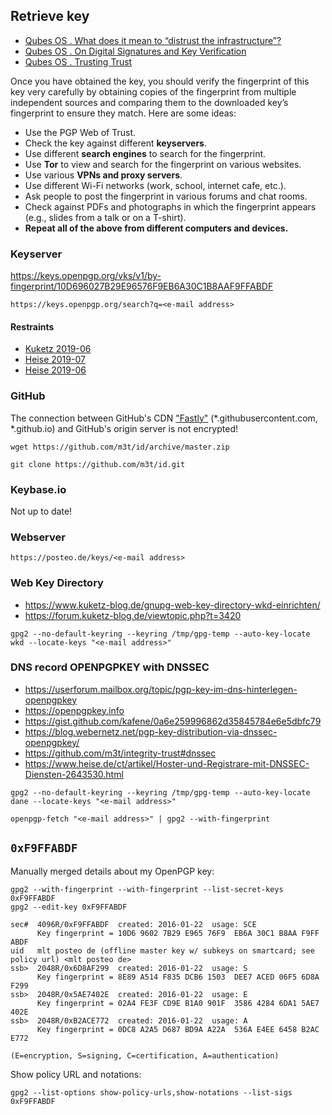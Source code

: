 ## Retrieve key

* [Qubes OS . What does it mean to “distrust the infrastructure”?](https://www.qubes-os.org/faq/#what-does-it-mean-to-distrust-the-infrastructure)
* [Qubes OS . On Digital Signatures and Key Verification](https://www.qubes-os.org/security/verifying-signatures/)
* [Qubes OS . Trusting Trust](https://www.qubes-os.org/doc/install-security/#verifying-the-qubes-iso)

Once you have obtained the key, you should verify the fingerprint of this key very carefully by obtaining copies of the fingerprint from multiple independent sources and comparing them to the downloaded key’s fingerprint to ensure they match. Here are some ideas:

* Use the PGP Web of Trust.
* Check the key against different __keyservers__.
* Use different __search engines__ to search for the fingerprint.
* Use __Tor__ to view and search for the fingerprint on various websites.
* Use various __VPNs and proxy servers__.
* Use different Wi-Fi networks (work, school, internet cafe, etc.).
* Ask people to post the fingerprint in various forums and chat rooms.
* Check against PDFs and photographs in which the fingerprint appears (e.g., slides from a talk or on a T-shirt).
* __Repeat all of the above from different computers and devices.__


### Keyserver

https://keys.openpgp.org/vks/v1/by-fingerprint/10D696027B29E96576F9EB6A30C1B8AAF9FFABDF

```
https://keys.openpgp.org/search?q=<e-mail address>
```

#### Restraints

* [Kuketz 2019-06](https://www.kuketz-blog.de/keys-openpgp-org-gnupg-schluesselserver-mit-e-mail-verifikation/)
* [Heise 2019-07](https://www.heise.de/security/meldung/Angriff-auf-PGP-Keyserver-demonstriert-hoffnugslose-Situation-4458354.html)
* [Heise 2019-06](https://www.heise.de/security/meldung/Neuer-OpenPGP-Keyserver-liefert-endlich-verifizierte-Schluessel-4450814.html)

### GitHub

The connection between GitHub's CDN ["Fastly"](https://www.fastly.com/) (*.githubusercontent.com, *.github.io) and GitHub's origin server is not encrypted!
```
wget https://github.com/m3t/id/archive/master.zip
```
```
git clone https://github.com/m3t/id.git
```

### Keybase.io

Not up to date!

### Webserver

```
https://posteo.de/keys/<e-mail address>
```

### Web Key Directory

* https://www.kuketz-blog.de/gnupg-web-key-directory-wkd-einrichten/
* https://forum.kuketz-blog.de/viewtopic.php?t=3420

```
gpg2 --no-default-keyring --keyring /tmp/gpg-temp --auto-key-locate wkd --locate-keys "<e-mail address>"
```

### DNS record OPENPGPKEY with DNSSEC

* https://userforum.mailbox.org/topic/pgp-key-im-dns-hinterlegen-openpgpkey
* https://openpgpkey.info
* https://gist.github.com/kafene/0a6e259996862d35845784e6e5dbfc79
* https://blog.webernetz.net/pgp-key-distribution-via-dnssec-openpgpkey/
* https://github.com/m3t/integrity-trust#dnssec
* https://www.heise.de/ct/artikel/Hoster-und-Registrare-mit-DNSSEC-Diensten-2643530.html

```
gpg2 --no-default-keyring --keyring /tmp/gpg-temp --auto-key-locate dane --locate-keys "<e-mail address>"
```

```
openpgp-fetch "<e-mail address>" | gpg2 --with-fingerprint
```


## `0xF9FFABDF`
Manually merged details about my OpenPGP key:
```
gpg2 --with-fingerprint --with-fingerprint --list-secret-keys 0xF9FFABDF
gpg2 --edit-key 0xF9FFABDF
```

```
sec#  4096R/0xF9FFABDF  created: 2016-01-22  usage: SCE
      Key fingerprint = 10D6 9602 7B29 E965 76F9  EB6A 30C1 B8AA F9FF ABDF
uid   mlt posteo de (offline master key w/ subkeys on smartcard; see policy url) <mlt posteo de>
ssb>  2048R/0x6D8AF299  created: 2016-01-22  usage: S
      Key fingerprint = 8E89 A514 F835 DCB6 1503  DEE7 ACED 06F5 6D8A F299
ssb>  2048R/0x5AE7402E  created: 2016-01-22  usage: E
      Key fingerprint = 02A4 FE3F CD9E B1A0 901F  3586 4284 6DA1 5AE7 402E
ssb>  2048R/0xB2ACE772  created: 2016-01-22  usage: A
      Key fingerprint = 0DC8 A2A5 D687 BD9A A22A  536A E4EE 6458 B2AC E772

(E=encryption, S=signing, C=certification, A=authentication)
```

Show policy URL and notations:
```
gpg2 --list-options show-policy-urls,show-notations --list-sigs 0xF9FFABDF
```
